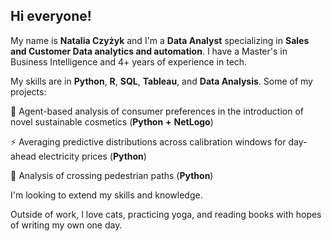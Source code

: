 ## Hi everyone!

My name is **Natalia Czyżyk** and I'm a **Data Analyst** specializing in **Sales and Customer Data analytics and automation**. I have a Master's in Business Intelligence and 4+ years of experience in tech.

My skills are in **Python**, **R**, **SQL**, **Tableau**, and **Data Analysis**.
Some of my projects:

🌱 Agent-based analysis of consumer preferences in the introduction of novel sustainable cosmetics (**Python** **+** **NetLogo**)

⚡  Averaging predictive distributions across calibration windows for day-ahead electricity prices (**Python**)

🚶 Analysis of crossing pedestrian paths (**Python**)

I'm looking to extend my skills and knowledge.

Outside of work, I love cats, practicing yoga, and reading books with hopes of writing my own one day.
